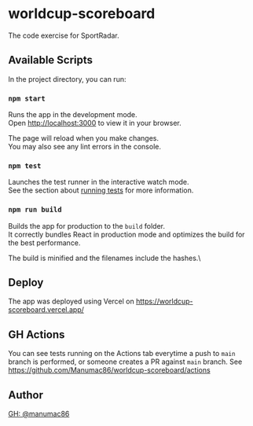# worldcup-scoreboard

The code exercise for SportRadar.

## Available Scripts

In the project directory, you can run:

### `npm start`

Runs the app in the development mode.\
Open [http://localhost:3000](http://localhost:3000) to view it in your browser.

The page will reload when you make changes.\
You may also see any lint errors in the console.

### `npm test`

Launches the test runner in the interactive watch mode.\
See the section about [running tests](https://facebook.github.io/create-react-app/docs/running-tests) for more information.

### `npm run build`

Builds the app for production to the `build` folder.\
It correctly bundles React in production mode and optimizes the build for the best performance.

The build is minified and the filenames include the hashes.\

## Deploy

The app was deployed using Vercel on https://worldcup-scoreboard.vercel.app/

## GH Actions

You can see tests running on the Actions tab everytime a push to `main` branch is performed, or someone creates a PR against `main` branch. See https://github.com/Manumac86/worldcup-scoreboard/actions

## Author

[GH: @manumac86](https://github.com/Manumac86)
